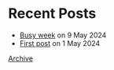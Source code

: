 # Recent Posts

* [Busy week](_posts/2024-05-09-BusyWeek.md) on 9 May 2024
* [First post](_posts/2024-05-01-FirstPost.md) on 1 May 2024
 

[Archive](archive.md)
